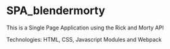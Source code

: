 # SPA_blendermorty
This is a Single Page Application using the Rick and Morty API

Technologies: HTML, CSS, Javascript Modules and Webpack

